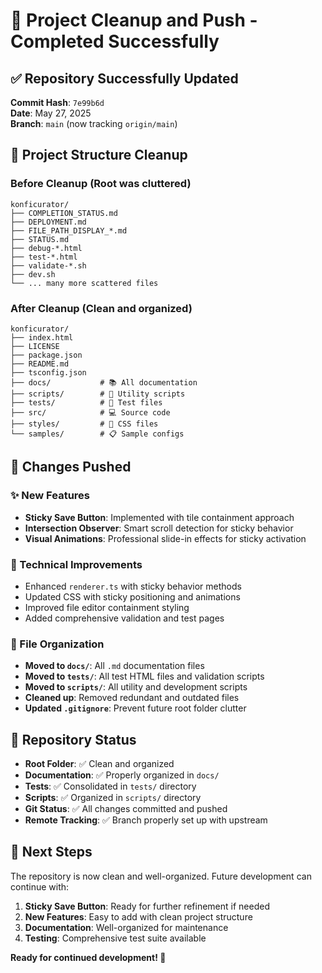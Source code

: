 # 🎉 Project Cleanup and Push - Completed Successfully

## ✅ Repository Successfully Updated

**Commit Hash**: `7e99b6d`  
**Date**: May 27, 2025  
**Branch**: `main` (now tracking `origin/main`)

## 🧹 Project Structure Cleanup

### **Before Cleanup** (Root was cluttered)

```
konficurator/
├── COMPLETION_STATUS.md
├── DEPLOYMENT.md
├── FILE_PATH_DISPLAY_*.md
├── STATUS.md
├── debug-*.html
├── test-*.html
├── validate-*.sh
├── dev.sh
└── ... many more scattered files
```

### **After Cleanup** (Clean and organized)

```
konficurator/
├── index.html
├── LICENSE
├── package.json
├── README.md
├── tsconfig.json
├── docs/           # 📚 All documentation
├── scripts/        # 🔧 Utility scripts
├── tests/          # 🧪 Test files
├── src/            # 💻 Source code
├── styles/         # 🎨 CSS files
└── samples/        # 📋 Sample configs
```

## 🚀 Changes Pushed

### **✨ New Features**

- **Sticky Save Button**: Implemented with tile containment approach
- **Intersection Observer**: Smart scroll detection for sticky behavior
- **Visual Animations**: Professional slide-in effects for sticky activation

### **🔧 Technical Improvements**

- Enhanced `renderer.ts` with sticky behavior methods
- Updated CSS with sticky positioning and animations
- Improved file editor containment styling
- Added comprehensive validation and test pages

### **📁 File Organization**

- **Moved to `docs/`**: All `.md` documentation files
- **Moved to `tests/`**: All test HTML files and validation scripts
- **Moved to `scripts/`**: All utility and development scripts
- **Cleaned up**: Removed redundant and outdated files
- **Updated `.gitignore`**: Prevent future root folder clutter

## 🎯 Repository Status

- **Root Folder**: ✅ Clean and organized
- **Documentation**: ✅ Properly organized in `docs/`
- **Tests**: ✅ Consolidated in `tests/` directory
- **Scripts**: ✅ Organized in `scripts/` directory
- **Git Status**: ✅ All changes committed and pushed
- **Remote Tracking**: ✅ Branch properly set up with upstream

## 🔄 Next Steps

The repository is now clean and well-organized. Future development can continue with:

1. **Sticky Save Button**: Ready for further refinement if needed
2. **New Features**: Easy to add with clean project structure
3. **Documentation**: Well-organized for maintenance
4. **Testing**: Comprehensive test suite available

**Ready for continued development! 🚀**
